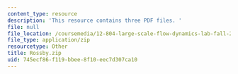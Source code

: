 ```yaml
---
content_type: resource
description: 'This resource contains three PDF files. '
file: null
file_location: /coursemedia/12-804-large-scale-flow-dynamics-lab-fall-2009/745ecf86f119bbee8f10eec7d307ca10_Rossby.zip
file_type: application/zip
resourcetype: Other
title: Rossby.zip
uid: 745ecf86-f119-bbee-8f10-eec7d307ca10
---
```

